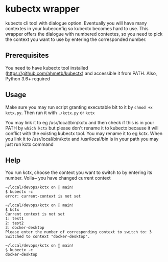 # kubectx wrapper
kubectx cli tool with dialogue option.
Eventually you will have many contextes in your kubeconfig so kubectx becomes hard to use. This wrapper offers the dialogue with numbered contextes, so you need to pick the context you want to use by entering the corresponded number.

## Prerequisites
You need to have kubectx tool installed (https://github.com/ahmetb/kubectx) and accessible it from PATH.
Also, Python 3.6+ required

## Usage
Make sure you may run script granting executable bit to it by `chmod +x kctx.py`.
Then run it with `./kctx.py` or  `kctx`

You may link it to eg /usr/local/bin/kctx and then check if this is in your PATH by `which kctx` but please don't rename it to kubectx because it will conflict with the existing kubectx tool. You may rename it to eg kctx.
When you link it to /usr/local/bin/kctx and /usr/local/bin is in your path you may just run kctx command

## Help
You run kctx, choose the context you want to switch to by entering its number. Voila~ you have changed current context

```
~/local/devops/kctx on  main!
$ kubectx -c
error: current-context is not set

~/local/devops/kctx on  main!
$ kctx
Current context is not set
1: test1
2: test2
3: docker-desktop
Please enter the number of corresponding context to switch to: 3
Switched to context "docker-desktop".

~/local/devops/kctx on  main!
$ kubectx -c
docker-desktop
```
